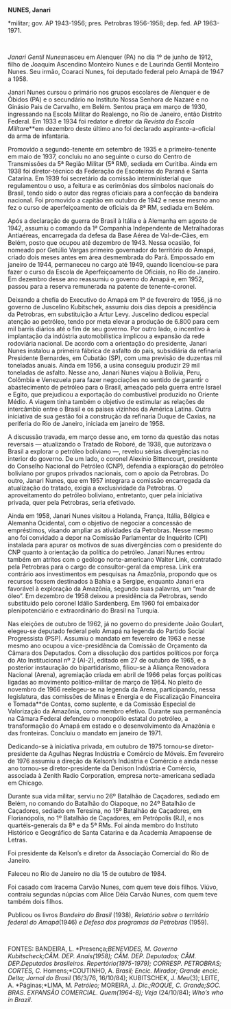 **NUNES, Janari**

\*militar; gov. AP 1943-1956; pres. Petrobras 1956-1958; dep. fed. AP
1963-1971.

 

*Janari Gentil Nunes*nasceu em Alenquer (PA) no dia 1º de junho de 1912,
filho de Joaquim Ascendino Monteiro Nunes e de Laurinda Gentil Monteiro
Nunes. Seu irmão, Coaraci Nunes, foi deputado federal pelo Amapá de 1947
a 1958.

Janari Nunes cursou o primário nos grupos escolares de Alenquer e de
Óbidos (PA) e o secundário no Instituto Nossa Senhora de Nazaré e no
Ginásio Pais de Carvalho, em Belém. Sentou praça em março de 1930,
ingressando na Escola Militar do Realengo, no Rio de Janeiro, então
Distrito Federal. Em 1933 e 1934 foi redator e diretor da *Revista* *da
Escola Militar*e**em dezembro deste último ano foi declarado
aspirante-a-oficial da arma de infantaria.

Promovido a segundo-tenente em setembro de 1935 e a primeiro-tenente em
maio de 1937, concluiu no ano seguinte o curso do Centro de Transmissões
da 5ª Região Militar (5ª RM), sediada em Curitiba. Ainda em 1938 foi
diretor-técnico da Federação de Escoteiros do Paraná e Santa Catarina.
Em 1939 foi secretário da comissão interministerial que regulamentou o
uso, a feitura e as cerimônias dos símbolos nacionais do Brasil, tendo
sido o autor das regras oficiais para a confecção da bandeira nacional.
Foi promovido a capitão em outubro de 1942 e nesse mesmo ano fez o curso
de aperfeiçoamento de oficiais da 8ª RM, sediada em Belém.

Após a declaração de guerra do Brasil à Itália e à Alemanha em agosto de
1942, assumiu o comando da 1ª Companhia Independente de Metralhadoras
Antiaéreas, encarregada da defesa da Base Aérea de Val-de-Cães, em
Belém, posto que ocupou até dezembro de 1943. Nessa ocasião, foi nomeado
por Getúlio Vargas primeiro governador do território do Amapá, criado
dois meses antes em área desmembrada do Pará. Empossado em janeiro de
1944, permaneceu no cargo até 1949, quando licenciou-se para fazer o
curso da Escola de Aperfeiçoamento de Oficiais, no Rio de Janeiro. Em
dezembro desse ano reassumiu o governo do Amapá e, em 1952, passou para
a reserva remunerada na patente de tenente-coronel.

Deixando a chefia do Executivo do Amapá em 1º de fevereiro de 1956, já
no governo de Juscelino Kubitschek, assumiu dois dias depois a
presidência da Petrobras, em substituição a Artur Levy. Juscelino
dedicou especial atenção ao petróleo, tendo por meta elevar a produção
de 6.800 para cem mil barris diários até o fim de seu governo. Por outro
lado, o incentivo à implantação da indústria automobilística implicou a
expansão da rede rodoviária nacional. De acordo com a orientação do
presidente, Janari Nunes instalou a primeira fábrica de asfalto do país,
subsidiária da refinaria Presidente Bernardes, em Cubatão (SP), com uma
previsão de duzentas mil toneladas anuais. Ainda em 1956, a usina
conseguiu produzir 29 mil toneladas de asfalto. Nesse ano, Janari Nunes
viajou à Bolívia, Peru, Colômbia e Venezuela para fazer negociações no
sentido de garantir o abastecimento de petróleo para o Brasil, ameaçado
pela guerra entre Israel e Egito, que prejudicou a exportação do
combustível produzido no Oriente Médio. A viagem tinha também o objetivo
de estimular as relações de intercâmbio entre o Brasil e os países
vizinhos da América Latina. Outra iniciativa de sua gestão foi a
construção da refinaria Duque de Caxias, na periferia do Rio de Janeiro,
iniciada em janeiro de 1958.

A discussão travada, em março desse ano, em torno da questão das notas
reversais — atualizando o Tratado de Roboré, de 1938, que autorizava o
Brasil a explorar o petróleo boliviano —, revelou sérias divergências no
interior do governo. De um lado, o coronel Alexínio Bittencourt,
presidente do Conselho Nacional do Petróleo (CNP), defendia a exploração
do petróleo boliviano por grupos privados nacionais, com o apoio da
Petrobras. Do outro, Janari Nunes, que em 1957 integrara a comissão
encarregada da atualização do tratado, exigia a exclusividade da
Petrobras. O aproveitamento do petróleo boliviano, entretanto, quer pela
iniciativa privada, quer pela Petrobras, seria efetivado.

Ainda em 1958, Janari Nunes visitou a Holanda, França, Itália, Bélgica e
Alemanha Ocidental, com o objetivo de negociar a concessão de
empréstimos, visando ampliar as atividades da Petrobras. Nesse mesmo ano
foi convidado a depor na Comissão Parlamentar de Inquérito (CPI)
instalada para apurar os motivos de suas divergências com o presidente
do CNP quanto à orientação da política do petróleo. Janari Nunes entrou
também em atritos com o geólogo norte-americano Walter Link, contratado
pela Petrobras para o cargo de consultor-geral da empresa. Link era
contrário aos investimentos em pesquisas na Amazônia, propondo que os
recursos fossem destinados à Bahia e a Sergipe, enquanto Janari era
favorável à exploração da Amazônia, segundo suas palavras, um “mar de
óleo”. Em dezembro de 1958 deixou a presidência da Petrobras, sendo
substituído pelo coronel Idálio Sardenberg. Em 1960 foi embaixador
plenipotenciário e extraordinário do Brasil na Turquia.

Nas eleições de outubro de 1962, já no governo do presidente João
Goulart, elegeu-se deputado federal pelo Amapá na legenda do Partido
Social Progressista (PSP). Assumiu o mandato em fevereiro de 1963 e
nesse mesmo ano ocupou a vice-presidência da Comissão de Orçamento da
Câmara dos Deputados. Com a dissolução dos partidos políticos por força
do Ato Institucional nº 2 (AI-2), editado em 27 de outubro de 1965, e a
posterior instauração do bipartidarismo, filiou-se à Aliança Renovadora
Nacional (Arena), agremiação criada em abril de 1966 pelas forças
políticas ligadas ao movimento político-militar de março de 1964. No
pleito de novembro de 1966 reelegeu-se na legenda da Arena,
participando, nessa legislatura, das comissões de Minas e Energia e de
Fiscalização Financeira e Tomada**de Contas, como suplente, e da
Comissão Especial de Valorização da Amazônia, como membro efetivo.
Durante sua permanência na Câmara Federal defendeu o monopólio estatal
do petróleo, a transformação do Amapá em estado e o desenvolvimento da
Amazônia e das fronteiras. Concluiu o mandato em janeiro de 1971.

Dedicando-se à iniciativa privada, em outubro de 1975 tornou-se
diretor-presidente da Agulhas Negras Indústria e Comércio de Móveis. Em
fevereiro de 1976 assumiu a direção da Kelson’s Indústria e Comércio e
ainda nesse ano tornou-se diretor-presidente da Denison Indústria e
Comércio, associada à Zenith Radio Corporation, empresa norte-americana
sediada em Chicago.

Durante sua vida militar, serviu no 26º Batalhão de Caçadores, sediado
em Belém, no comando do Batalhão do Oiapoque, no 24º Batalhão de
Caçadores, sediado em Teresina, no 15º Batalhão de Caçadores, em
Florianópolis, no 1º Batalhão de Caçadores, em Petrópolis (RJ), e nos
quartéis-generais da 8ª e da 5ª RMs. Foi ainda membro do Instituto
Histórico e Geográfico de Santa Catarina e da Academia Amapaense de
Letras.

Foi presidente da Kelson’s e diretor da Associação Comercial do Rio de
Janeiro.

Faleceu no Rio de Janeiro no dia 15 de outubro de 1984.

Foi casado com Iracema Carvão Nunes, com quem teve dois filhos. Viúvo,
contraiu segundas núpcias com Alice Déia Carvão Nunes, com quem teve
também dois filhos.

Publicou os livros *Bandeira do Brasil* (1938), *Relatório sobre o
território federal do* *Amapá*(1946) *e Defesa dos programas da*
*Petrobras* (1959).

 

FONTES: BANDEIRA, L. *Presença;*BENEVIDES, M. *Governo Kubitscheck;*CÂM.
DEP. *Anais*(1958); CÂM. DEP. *Deputados;* CÂM*.* DEP.*Deputados
brasileiros. Repertório*(1975-1979); CORRESP. PETROBRAS; CORTÉS, C*.
Homens;*COUTINHO, A. *Brasil; Encic. Mirador; Grande encic. Delta;
Jornal do Brasil* (16/3/76, 16/10/84); KUBITSCHEK, J. *Meu*(3); LEITE,
A. *Páginas;*LIMA, M. *Petróleo;* MOREIRA, J. *Dic.;*ROQUE, C*.
Grande;*SOC. BRAS. EXPANSÃO COMERCIAL. *Quem*(1964-8)*;* *Veja*
(24/10/84); *Who’s who in Brazil*.

 

 
